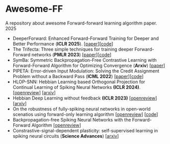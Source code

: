 # Awesome-FF
A repository about awesome Forward-forward learning algorithm paper. 
2025 
- DeeperForward: Enhanced Forward-Forward Training for Deeper and Better Performance (**ICLR 2025**). [[paper](https://openreview.net/pdf?id=kOYnXVQCtA)][[code](https://github.com/tobysunsun/deeperforward)]
- The Trifecta: Three simple techniques for training deeper Forward-Forward networks (**PMLR 2023**) [[paper](https://arxiv.org/abs/2311.18130)][[code](https://github.com/tdooms/trifecta)]
- SymBa: Symmetric Backpropagation-Free
Contrastive Learning with Forward-Forward
Algorithm for Optimizing Convergence (**Arxiv**) [[paper](https://arxiv.org/pdf/2303.08418)]
- PIPETA: Error-driven Input Modulation: Solving the Credit Assignment Problem without
a Backward Pass (**ICML 2022**) [[paper](https://arxiv.org/pdf/2201.11665)][[code](https://github.com/GiorgiaD/PEPITA)]
- HLOP-SNN: Hebbian Learning based Orthogonal Projection for Continual Learning of Spiking Neural Networks **(ICLR 2024)**. \[[openreview](https://openreview.net/forum?id=MeB86edZ1P)\] \[[arxiv](https://arxiv.org/abs/2402.11984)\]
- Hebbian Deep Learning without feedback **(ICLR 2023)** [[openreview](https://openreview.net/forum?id=8gd4M-_Rj1)] [[arxiv](https://openreview.net/pdf?id=8gd4M-_Rj1)]
- On the robustness of fully-spiking neural networks in open-world scenatios using forward-only learning algorithm [[openreview](https://arxiv.org/pdf/2407.14097v1)] [[code](https://github.com/AnonymousSquirrel316/FFA_OOD)]
- Backpropagation-free Spiking Neural Networks with the Forward-Forward
Algorithm [[openreview](https://www.arxiv.org/pdf/2502.20411)]
- Constrastive-signal-dependent plasticity: self-supervised learning in spiking neural circuits (**Science Advances**) [[arxiv](https://arxiv.org/pdf/2303.18187)]
